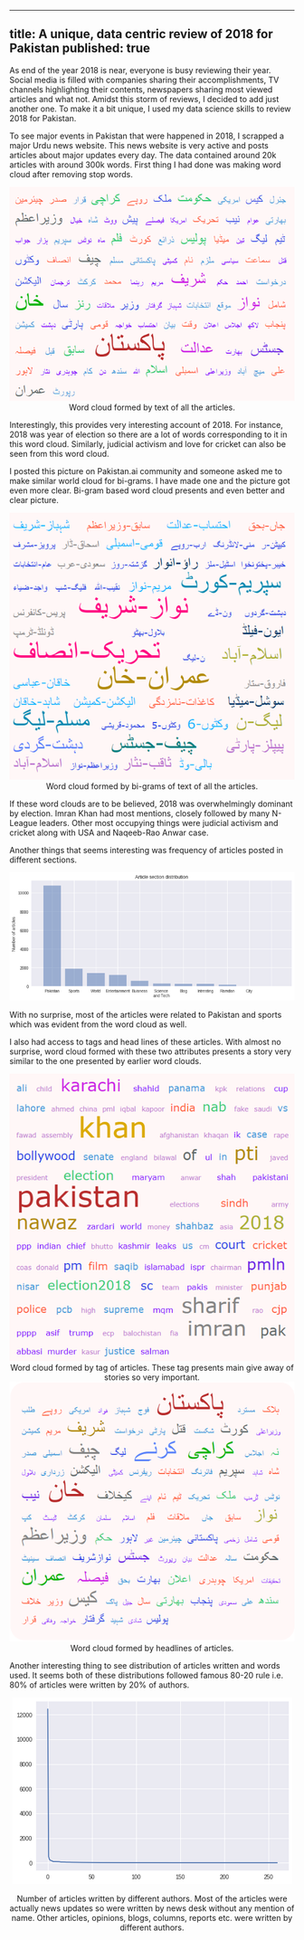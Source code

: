 
---
title: A unique, data centric review of 2018 for Pakistan
published: true
---

As end of the year 2018 is near, everyone is busy reviewing their year. Social media is filled with companies sharing their
accomplishments, TV channels highlighting their contents, newspapers sharing most viewed articles and what not. Amidst this
storm of reviews, I decided to add just another one. To make it a bit unique, I used my data science skills to review 2018 
for Pakistan. 

To see major events in Pakistan that were happened in 2018, I scrapped a major Urdu news website. This news website is very
active and posts articles about major updates every day. The data contained around 20k articles with around 300k words. First
thing I had done was making word cloud after removing stop words.
<center>
<img src="https://raw.githubusercontent.com/awaisrauf/deepCuriosity/master/img/28dec18_1.PNG">
Word cloud formed by text of all the articles.    
</center>

Interestingly, this provides very interesting account of 2018. For instance, 2018 was year of election so there are a lot of
words corresponding to it in this word cloud. Similarly, judicial activism and love for cricket can also be seen from this 
word cloud. 


I posted this picture on Pakistan.ai community and someone asked me to make similar world cloud for bi-grams. I have made one and 
the picture got even more clear. Bi-gram based word cloud presents and even better and clear picture.  

<center>
<img src="https://raw.githubusercontent.com/awaisrauf/deepCuriosity/master/img/28dec18_2.PNG">
Word cloud formed by bi-grams of text of all the articles.    
</center>

If these word clouds are to be believed, 2018 was overwhelmingly dominant by election. Imran Khan had most mentions, closely followed
by many N-League leaders. Other most occupying things were judicial activism and cricket along with USA and Naqeeb-Rao Anwar case. 


Another things that seems interesting was frequency of articles posted in different sections. 

<center>
<img src="data:image/png;base64,iVBORw0KGgoAAAANSUhEUgAAAt0AAAFJCAYAAABHKJE6AAAABHNCSVQICAgIfAhkiAAAAAlwSFlz&#10;AAALEgAACxIB0t1+/AAAADl0RVh0U29mdHdhcmUAbWF0cGxvdGxpYiB2ZXJzaW9uIDIuMS4yLCBo&#10;dHRwOi8vbWF0cGxvdGxpYi5vcmcvNQv5yAAAIABJREFUeJzt3XlcVPX+x/H3wIAIYgqCpeXaoqa4&#10;paZG7ktukSsS5M9rdS3RvJerEomGZu6aKdq9ZWmQ6c3MpUXMxKVUzCjNtE2tEBcwQQGVYZnfH/6c&#10;Hwg4LhyU6fV8PHw8nDNnvufzmZkzvDl85xyT1Wq1CgAAAIBhnG51AQAAAICjI3QDAAAABiN0AwAA&#10;AAYjdAMAAAAGI3QDAAAABiN0AwAAAAYjdAPAFQIDA9WvXz+763366afKzMyUJI0fP15btmwpcd1j&#10;x46pUaNGpVbj9dq3b59+/PFHSVJsbKxee+01Q7Zz8uRJPfDAA9e8nYJ1Xenzzz/Xiy++KEkKCQnR&#10;unXrrqsWi8WitWvXSpJOnTqlPn36XNfjAaA0mW91AQBwO/n555/l6empKlWq6Ntvv1Xz5s1LXPf1&#10;119XixYtVKlSJc2aNasMq7x+H374oVq2bKkGDRooODi4TLZ5LdspWNeVunXrpm7dut3w9g8ePKi1&#10;a9cqICBA1atX18cff3zDYwHAzSJ0A0ABH330kXr27KkKFSpo7dq1ttB97NgxBQYGqlevXjp48KDu&#10;ueceHT16VCEhIZo+fboWLFiggQMH6vHHH9f27ds1c+ZM5ebmqk6dOpo5c2ahbVitVkVHR2vDhg2y&#10;WCzq0qWLXnzxRTk7Oxda79SpUxo/frxSU1NlsVjUu3dv/eMf/7jq45OSkhQeHq6UlBRVrlxZU6ZM&#10;0f79+7Vu3Tpt2bJFZ86cUWZmpk6ePKlp06bp+PHjioyM1LFjx+Ti4qKnn35aAQEBtn6fffZZffDB&#10;B0pPT9eLL76oXr16FXnOVq9erejoaFWqVEl9+/a1LV+4cKFtO5999pmio6OVl5cns9msiRMn6siR&#10;I4XquuOOO7RlyxZlZGTowQcf1L333qv169dr2bJlki79QjRw4EClpqbK399fUVFROnHihLp3766D&#10;Bw/aXqfu3btr+/btCg0NVWZmpoKCgjRr1izbevn5+VqwYIHi4uIkSc2aNdOkSZPk7u6ukJAQde7c&#10;WZs2bdKxY8fUqlUrzZ07VyaTqdTeYwD+mpheAgD/Jy8vT59//rl69OihLl26aPv27bJYLLb709PT&#10;1bBhQ8XGxmr69OmSpJiYGD300EO2dc6fP69x48Zp/vz5iouLU61atbRgwYJC21m3bp02btyo1atX&#10;6/PPP1dSUpLef//9IvUsW7ZMrVq10qeffqoNGzYoKSlJKSkpV318ZGSkevfurc8//1zPPfecxo8f&#10;r6FDh8rPz0/jxo3T8OHDC20jMjJSrVu3VlxcnP7973/rlVde0bFjxyRJaWlpcnJy0oYNGxQREVHs&#10;VJGzZ89q2rRpeuutt7RhwwalpKQU+9xGRUXp3//+tz777DNNnjxZW7ZsKbaur776SlFRURo/fnyR&#10;MRISEhQTE6ONGzfq66+/Vnx8fLHbkqRq1arpn//8p5o1a6YVK1YUuu+zzz7T9u3btWbNGn3yySc6&#10;d+6cLdhL0pYtW/TOO+8oLi5Ou3fvVmJiYonbAYBrRegGgP/z5ZdfqkmTJqpUqZIqVqyo1q1bFwp2&#10;OTk5dqc7JCYm6s4779T9998vSRo3bpxtXvJl8fHxGjBggDw9PWU2mzVo0CBt2rSpyFje3t768ssv&#10;tXfvXrm6umrevHny9fUt8fHZ2dlKSEiwzV3u0qWL/vvf/5ZYa05Ojnbu3KmgoCBJUs2aNdWmTRvt&#10;3r1bkpSbm6v+/ftLkh588EEdP368yBj79u1T7dq1Vb9+fUlSQEBAsdvy9vbWypUrlZycrIceeqjI&#10;c3JZnTp1VKdOnWLv69GjhypWrKiKFSuqQ4cO+u6770rs7Wq2bt2qgIAAubu7y9nZWf3799dXX31l&#10;u79nz55yc3OTu7u76tSpoxMnTtzQdgCgIKaXAMD/WbNmjbZv3247cp2Xl6ezZ8+qR48ekiRnZ2dV&#10;qlTpqmOkpaWpcuXKttuurq5F1snIyNDSpUu1atUq23a8vLyKrPc///M/ys/PV1RUlFJSUvTkk09q&#10;9OjRJT4+PT1d+fn58vT0lCSZTCZ5eHiUWGt6erqsVqttfUmqXLmyzpw5Y+vX3d1dkuTk5KT8/Pwi&#10;Y5w9e7bQ4++4445it7VkyRItWbJE/fv311133aWIiAi1bt26yHolPV5SoefI09NTqampJa57NZen&#10;shTc5p9//mm7XfA1dnZ2Vl5e3g1tBwAKInQDgC6Fxz179ighIcEWlHNzc9WhQwdbCL0WVatWVVpa&#10;mu32hQsXdPbs2ULr+Pr6qnPnzna/aGg2m/Xss8/q2Wef1dGjR/XMM8+oZcuWJT7eYrHIZDIpLS1N&#10;Xl5eslqt+uOPP1SrVq0Sa3VyctLZs2dtITQ9PV3e3t7X3G/lypWVkZFhu13Sc1WrVi1Nnz5d+fn5&#10;Wrt2rcLCwrRjx45r3o6kQs/j5ZqdnZ2Vn58vq9Uqk8mkc+fO2R2nWrVqSk9Pt91OT09XtWrVrqsW&#10;ALheTC8BAEmffPKJHn744UJHps1msx555JESz3phNpuLhLyWLVsqNTVV+/fvlyQtXrxY0dHRhdbp&#10;0qWL1q1bpwsXLkiSVq5cqY8++qjI+JMmTbJNe6hVq5aqVasmk8lU4uNdXV3Vvn1721g7duzQs88+&#10;K5PJJLPZXCgcF+zv8hHzP/74Q3v37lW7du2u7UmT1KRJEx09elS//fabJBXbx5kzZzR8+HBlZmbK&#10;yclJTZs2tX0xsbi6SnJ5Cs358+e1Y8cOPfTQQ6pataqcnZ31008/SZLtFIGXx87MzJTVai00TseO&#10;HbV+/XpduHBBubm5Wr16tTp06HDNPQPAjeBINwDoUlgbNmxYkeXdunXT4sWL1blz5yL39ezZU4GB&#10;gXrllVdsyypWrKiFCxdq3LhxkqTatWtrxowZOn/+vG2drl276pdfftETTzwh6VKgnjZtWpHxAwMD&#10;NWnSJE2dOlVWq1WdO3dW27ZtJanEx0+bNk3/+te/tGLFCt1xxx2aM2eObZuzZ89WUlJSoekTUVFR&#10;mjhxotasWSMXFxe98soruuuuu2xfprTHy8tLEyZM0PDhw+Xh4aFBgwYVu46/v78GDBggZ2dnubi4&#10;2OotWNfl83uXpF27dnrqqad06tQpdezYUf7+/nJyctLo0aP19NNPy9fXVyEhIbb1W7ZsqTlz5sjf&#10;37/Qlyl79uypn376Sf3795fValWbNm301FNPXVO/AHCjTNYrDwEAAAAAKFVMLwEAAAAMRugGAAAA&#10;DEboBgAAAAxG6AYAAAAM5vBnL0lNvbZTUZUnVau6Ky3tvP0VyzFH75H+yj9H75H+yj9H79HR+5Mc&#10;v0dH7M/Hx7PE+zjSXQ6Zzc63ugTDOXqP9Ff+OXqP9Ff+OXqPjt6f5Pg9Onp/VyJ0AwAAAAYjdAMA&#10;AAAGI3QDAAAABiN0AwAAAAYjdAMAAAAGI3QDAAAABiN0AwAAAAYjdAMAAAAGI3QDAAAABiN0AwAA&#10;AAYjdAMAAAAGM9/qAhzZ2h1HDBnXw6OCsrKyDRk7wL+eIeMCAAD8lXGkGwAAADAYoRsAAAAwGKEb&#10;AAAAMBihGwAAADAYoRsAAAAwGKEbAAAAMBihGwAAADAYoRsAAAAwGKEbAAAAMBihGwAAADAYoRsA&#10;AAAwGKEbAAAAMBihGwAAADAYoRsAAAAwmKGh++eff1bXrl0VGxsrSTpx4oRCQkIUFBSkF154QRaL&#10;RZK0fv16DRgwQIMGDdIHH3wgScrJyVFYWJiGDh2q4OBgJSUlSZJ+/PFHBQYGKjAwUJMnTzayfAAA&#10;AKBUGBa6z58/r6lTp6pt27a2Za+//rqCgoK0YsUK1a5dW6tXr9b58+cVHR2tZcuWKSYmRsuXL1d6&#10;ero+/vhjVa5cWe+//75GjhypuXPnSpKmTZumiIgIrVy5UpmZmdq2bZtRLQAAAAClwrDQ7erqqjff&#10;fFO+vr62ZQkJCerSpYskqVOnTtq1a5f27dunJk2ayNPTU25ubmrRooUSExO1a9cudevWTZLUrl07&#10;JSYmymKxKDk5WX5+foXGAAAAAG5nZsMGNptlNhce/sKFC3J1dZUkeXt7KzU1VadPn5aXl5dtHS8v&#10;ryLLnZycZDKZdPr0aVWuXNm27uUxAAAAgNuZYaHbHqvVetPLS1q3oKpV3WU2O19fcaXEw6NCuRvb&#10;x8fTkHFvxO1UixHor/xz9B7pr/xz9B4dvT/J8Xt09P4KKtPQ7e7urosXL8rNzU2nTp2Sr6+vfH19&#10;dfr0ads6KSkpatasmXx9fZWamqoGDRooJydHVqtVPj4+Sk9Pt617eYyrSUs7b1g/9mRlZRsyrodH&#10;BcPGTk3NMGTc6+Xj43nb1GIE+iv/HL1H+iv/HL1HR+9PcvweHbG/q/0SUaanDGzXrp3i4uIkSZs2&#10;bZK/v7+aNm2q77//XufOnVNWVpYSExP10EMPqX379tq4caMkKT4+Xm3atJGLi4vq1aunvXv3FhoD&#10;AAAAuJ0ZdqT7wIEDmjlzppKTk2U2mxUXF6c5c+YoPDxcq1atUo0aNRQQECAXFxeFhYVpxIgRMplM&#10;GjVqlDw9PdWrVy/t3LlTQ4cOlaurq2bMmCFJioiI0KRJk5Sfn6+mTZuqXbt2RrUAAAAAlAqT9Vom&#10;Rpdjt/LPFmt3HDFkXCOnlwT41zNk3OvliH9yKoj+yj9H75H+yj9H79HR+5Mcv0dH7O+2mV4CAAAA&#10;/BURugEAAACDEboBAAAAgxG6AQAAAIMRugEAAACDEboBAAAAgxG6AQAAAIMRugEAAACDEboBAAAA&#10;gxG6AQAAAIMRugEAAACDEboBAAAAgxG6AQAAAIMRugEAAACDEboBAAAAgxG6AQAAAIMRugEAAACD&#10;EboBAAAAgxG6AQAAAIMRugEAAACDEboBAAAAgxG6AQAAAIMRugEAAACDEboBAAAAgxG6AQAAAIMR&#10;ugEAAACDEboBAAAAgxG6AQAAAIMRugEAAACDEboBAAAAgxG6AQAAAIMRugEAAACDEboBAAAAgxG6&#10;AQAAAIMRugEAAACDEboBAAAAgxG6AQAAAIMRugEAAACDEboBAAAAgxG6AQAAAIOZy3JjWVlZmjBh&#10;gs6ePaucnByNGjVKPj4+evnllyVJDzzwgKKioiRJb731ljZu3CiTyaTQ0FB16NBBGRkZCgsLU0ZG&#10;htzd3TV37lxVqVKlLFsAAAAArluZhu6PPvpIdevWVVhYmE6dOqVhw4bJx8dHERER8vPzU1hYmLZt&#10;26Z69erp008/1cqVK5WZmamgoCA98sgjWr58uVq3bq2nn35aq1at0ptvvqlx48aVZQsAAADAdSvT&#10;6SVVq1ZVenq6JOncuXOqUqWKkpOT5efnJ0nq1KmTdu3apYSEBPn7+8vV1VVeXl6qWbOmfv31V+3a&#10;tUvdunUrtC4AAABwuyvTI929e/fWmjVr1K1bN507d05LlizRlClTbPd7e3srNTVVVapUkZeXl225&#10;l5eXUlNTdfr0adtyb29vpaSk2N1m1aruMpudS7+Za+DhUaHcje3j42nIuDfidqrFCPRX/jl6j/RX&#10;/jl6j47en+T4PTp6fwWVaehet26datSooaVLl+rHH3/UqFGj5On5/0+21Wot9nHFLS9p3SulpZ2/&#10;sWJLQVZWtiHjenhUMGzs1NQMQ8a9Xj4+nrdNLUagv/LP0Xukv/LP0Xt09P4kx+/REfu72i8RZTq9&#10;JDExUY888ogkqUGDBsrOzlZaWprt/lOnTsnX11e+vr46ffp0sctTU1MLLQMAAABud2UaumvXrq19&#10;+/ZJkpKTk+Xh4aH69etr7969kqRNmzbJ399fDz/8sLZu3SqLxaJTp04pJSVF9957r9q3b6+NGzcW&#10;WhcAAAC43ZXp9JIhQ4YoIiJCwcHBys3N1csvvywfHx9NmjRJ+fn5atq0qdq1aydJGjx4sIKDg2Uy&#10;mfTyyy/LyclJISEhGjdunIKCglS5cmXNnj27LMsHAAAAbkiZhm4PDw8tWLCgyPIVK1YUWRYSEqKQ&#10;kJAij1+8eLFh9QEAAABG4IqUAAAAgMEI3QAAAIDBCN0AAACAwQjdAAAAgMEI3QAAAIDBCN0AAACA&#10;wQjdAAAAgMGuK3RbLBadOHHCqFoAAAAAh2T34jj//ve/5e7uroEDB2rAgAHy8PBQ+/btNXbs2LKo&#10;DwAAACj37B7pjo+PV3BwsDZu3KhOnTrpgw8+UGJiYlnUBgAAADgEu6HbbDbLZDJp+/bt6tq1qyQp&#10;Pz/f8MIAAAAAR2F3eomnp6eeffZZnTx5Us2bN1d8fLxMJlNZ1AYAAAA4BLuhe+7cudq5c6datGgh&#10;SXJ1ddXMmTMNLwwAAABwFNc0veTkyZN6++23JUmVKlWSt7e34YUBAAAAjsJu6H755ZeVlJSkhIQE&#10;SdIPP/yg8PBwwwsDAAAAHIXd0H3kyBG9+OKLcnNzkyQFBQUpJSXF8MIAAAAAR3FN00sk2b48ef78&#10;eV28eNHYqgAAAAAHYveLlD179tSwYcN07NgxvfLKK9q+fbuCgoLKojYAAADAIdgN3cHBwfLz89Oe&#10;PXvk6uqqefPmqXHjxmVRGwAAAOAQSgzdu3btKnT7wQcflCRlZGRo165datu2rbGVAQAAAA6ixNC9&#10;ePHiEh9kMpkI3QAAAMA1KjF0x8TE2P6fkZEhT09PSVJqaqp8fHyMrwwAAABwEHbPXvLee+9pwoQJ&#10;ttthYWGKjY01tCgAAADAkdgN3evXr9frr79uu/3222/r448/NrQoAAAAwJHYDd15eXm2c3VLl+Zz&#10;W61WQ4sCAAAAHIndUwZ27txZgYGBatmypfLz87V792517969LGoDAAAAHILd0P3888+rdevW2r9/&#10;v0wmkyZPnqxmzZqVRW0AAACAQyhxesnBgwclXTpfd05Ojho2bKgGDRrowoULRc7hDQAAAKBkJR7p&#10;Xrt2rRo1alTs+bo5TzcAAABw7UoM3REREZKkUaNG6eGHHy503+bNm42tCgAAAHAgJYbuY8eOKSkp&#10;STNnzlR4eLjtjCW5ubl69dVX1bVr1zIrEgAAACjPSgzdqamp+vTTT5WcnKzo6GjbcicnJwUGBpZJ&#10;cQAAAIAjKDF0N2/eXM2bN1fr1q3Vt2/fsqwJAAAAcCh2L47zwQcflEUdAAAAgMOye57uOnXqaPz4&#10;8WrevLlcXFxsywcOHGhoYQAAAICjsBu6c3Jy5OzsrP379xdaTugGAAAAro3d0D19+vQiy959911D&#10;igEAAAAckd3QfejQIb3xxhtKS0uTJFksFp08eVJPPfWU4cUBAAAAjsDuFymjoqLUvXt3nT17Vn/7&#10;299Up04dzZo1qyxqAwAAAByC3dDt5uam3r17y9PTUx07dtS0adO0dOnSG97g+vXr1a9fP/Xv319b&#10;t27ViRMnFBISoqCgIL3wwguyWCy29QYMGKBBgwbZzqCSk5OjsLAwDR06VMHBwUpKSrrhOgAAAICy&#10;Yjd0Z2dn6+eff1aFChW0Z88enT17VsnJyTe0sbS0NEVHR2vFihV644039MUXX+j1119XUFCQVqxY&#10;odq1a2v16tU6f/68oqOjtWzZMsXExGj58uVKT0/Xxx9/rMqVK+v999/XyJEjNXfu3BuqAwAAAChL&#10;dkP3v/71LyUlJWnMmDGKjIxU9+7db/hiObt27VLbtm1VqVIl+fr6aurUqUpISFCXLl0kSZ06ddKu&#10;Xbu0b98+NWnSRJ6ennJzc1OLFi2UmJioXbt2qVu3bpKkdu3aKTEx8YbqAAAAAMqS3S9StmzZ0vb/&#10;uLi4m9rYsWPHdPHiRY0cOVLnzp3T6NGjdeHCBbm6ukqSvL29lZqaqtOnT8vLy8v2OC8vryLLnZyc&#10;ZDKZZLFYbI8vTtWq7jKbnW+q7hvl4VGh3I3t4+NpyLg34naqxQj0V/45eo/0V/45eo+O3p/k+D06&#10;en8F2Q3dpS09PV2LFi3S8ePH9dRTT8lqtdruK/j/gq53eUFpaedvrNBSkJWVbci4Hh4VDBs7NTXD&#10;kHGvl4+P521TixHor/xz9B7pr/xz9B4dvT/J8Xt0xP6u9kuE3eklpcnb21vNmzeX2WxWrVq15OHh&#10;IQ8PD128eFGSdOrUKfn6+srX11enT5+2PS4lJcW2PDU1VdKlL1VardarHuUGAAAAbgclhu4PP/xQ&#10;kmxnDikNjzzyiHbv3q38/HylpaXp/PnzateunW3ayqZNm+Tv76+mTZvq+++/17lz55SVlaXExEQ9&#10;9NBDat++vTZu3ChJio+PV5s2bUqtNgAAAMAoJU4vWbJkiXJycrR8+XKZTKYi99/IZeCrV6+uHj16&#10;aPDgwZKkiRMnqkmTJpowYYJWrVqlGjVqKCAgQC4uLgoLC9OIESNkMpk0atQoeXp6qlevXtq5c6eG&#10;Dh0qV1dXzZgx47prAAAAAMpaiaF7/Pjx2rZtmzIyMvTNN98Uuf9GQrckBQYGKjAwsNCyd955p8h6&#10;PXv2VM+ePQstc3Z2Lvay9AAAAMDtrMTQ3b17d3Xv3l1xcXHq0aNHWdYEAAAAOBS7Zy9p1qyZIiIi&#10;9P3338tkMqlZs2YaO3ZsoVP6AQAAACiZ3bOXTJ48WQ8++KDmzZunOXPmqF69eoqIiCiL2gAAAACH&#10;YPdI94ULF/Tkk0/abt9///3asmWLoUUBAAAAjsTuke4LFy4oJSXFdvvkyZOyWCyGFgUAAAA4ErtH&#10;up9//nn1799fPj4+slqtOnPmjKZNm1YWtQEAAAAOwW7o7tixozZv3qzffvtNklS3bl1VqFDB6LoA&#10;AAAAh2E3dEuSm5ubGjRoYHQtAAAAgEOyO6cbAAAAwM2xG7qtVmtZ1AEAAAA4LLuh+6mnniqLOgAA&#10;AACHZXdOd8OGDbVgwQI1b95cLi4utuVt27Y1tDAAAADAUdgN3YcOHZIk7d2717bMZDIRugEAAIBr&#10;ZDd0x8TESLo0t9tkMhleEAAAAOBo7M7p/vHHH9W/f3899thjkqTo6Gjt27fP8MIAAAAAR2E3dE+Z&#10;MkWvvvqqfHx8JEm9evXS9OnTDS8MAAAAcBR2Q7fZbC50YZy6devKbL6ma+oAAAAA0DWG7qSkJNt8&#10;7m3btnHubgAAAOA62D1kPWHCBD3//PM6evSoWrRoobvvvlszZ84si9oAAAAAh2A3dD/wwAPasGGD&#10;zpw5I1dXV1WqVKks6gIAAAAcht3Q/euvv2rhwoX69ddfZTKZdP/99ys0NFT16tUri/oAAACAcs9u&#10;6B4/fryCgoI0ZswYSdI333yjcePG6cMPPzS8OAAAAMAR2A3dHh4eGjhwoO12/fr1FRcXZ2hRAAAA&#10;gCMp8ewl+fn5ys/PV9u2bbVp0yZlZmYqKytLmzdvVqtWrcqyRgAAAKBcK/FId6NGjWQymYo9PaDZ&#10;bNbIkSMNLQwAAABwFCWG7h9//LEs6wAAAAAclt053adOnVJcXJwyMjIKHfUODQ01tDAAAADAUdi9&#10;IuUzzzyjQ4cOKScnR7m5ubZ/AAAAAK6N3SPdVapU0fTp08uiFgAAAMAh2Q3d3bp10/r169W8eXM5&#10;OzvblteoUcPQwgAAAABHYTd0//TTT9qwYYOqVKliW2YymbR161Yj6wIAAAAcht3QvW/fPn399ddy&#10;dXUti3oAAAAAh2P3i5SNGzdWdnZ2WdQCAAAAOKRrOmVg586dVb9+/UJzut977z1DCwMAAAAchd3Q&#10;zZUnAQAAgJtjN3Tn5eWVRR0AAACAw7IbuhcvXmz7f05Ojn799Ve1aNFCbdu2NbQwAAAAwFHYDd0x&#10;MTGFbv/555+aO3euYQUBAAAAjsbu2Uuu5O3trSNHjhhRCwAAAOCQ7B7pHjdunEwmk+32iRMn5OR0&#10;3Vm9kIsXL6pPnz56/vnn1bZtW40fP155eXny8fHR7Nmz5erqqvXr12v58uVycnLS4MGDNWjQIOXk&#10;5Cg8PFzHjx+Xs7Ozpk+frnvuueemagEAAACMZjd0t2vXzvZ/k8mkSpUqqX379je10SVLluiOO+6Q&#10;JL3++usKCgrSY489pnnz5mn16tUKCAhQdHS0Vq9eLRcXFw0cOFDdunVTfHy8KleurLlz5+rLL7/U&#10;3Llz9dprr91ULQAAAIDR7IbuJ554olQ3ePjwYf3666/q2LGjJCkhIUFRUVGSpE6dOuntt99W3bp1&#10;1aRJE3l6ekqSWrRoocTERO3atUsBAQGSLv0yEBERUaq1AQAAAEYoMXR37ty50LQSq9Uqk8kki8Wi&#10;06dP69ChQze0wZkzZyoyMlJr166VJF24cMF2iXlvb2+lpqbq9OnT8vLysj3Gy8uryHInJydbPVe7&#10;RH3Vqu4ym51LvN9IHh4Vyt3YPj6ehox7I26nWoxAf+Wfo/dIf+Wfo/fo6P1Jjt+jo/dXUImhe8uW&#10;LUWWbd68WXPnztWAAQNuaGNr165Vs2bNSpyHbbVaS2V5QWlp56+9wFKWlZVtyLgeHhUMGzs1NcOQ&#10;ca+Xj4/nbVOLEeiv/HP0Humv/HP0Hh29P8nxe3TE/q72S4Td6SWS9Ntvv+mVV16Ri4uL/vOf/9zw&#10;lxe3bt2qpKQkbd26VSdPnpSrq6vc3d118eJFubm56dSpU/L19ZWvr69Onz5te1xKSoqaNWsmX19f&#10;paamqkGDBsrJyZHVar3qUW4AAADgdnDV0H3+/HlFR0dr27ZtGjdunDp06HBTGyv4pceFCxeqZs2a&#10;+vbbbxUXF6fHH39cmzZtkr+/v5o2baqJEyfq3LlzcnZ2VmJioiIiIpSZmamNGzfK399f8fHxatOm&#10;zU3VAwAAAJSFEkP3xx9/rEWLFql///766KOP5OLiYkgBo0eP1oQJE7Rq1SrVqFFDAQEBcnFxUVhY&#10;mEaMGCGTyaRRo0bJ09NTvXr10s6dOzV06FC5urpqxowZhtQEAAAAlCaTtYSJ0Q0aNFCdOnXk4+NT&#10;7Bcq33333TIr8mbcyrlCa3cYcxEhI+d0B/jXM2Tc6+WI87wKor/yz9F7pL/yz9F7dPT+JMfv0RH7&#10;u6E53V988YUhxQAAAAB/NSVyKaXaAAAdEUlEQVSG7po1a5ZlHQAAAIDDurnruQMAAACwi9ANAAAA&#10;GIzQDQAAABiM0A0AAAAYjNANAAAAGIzQDQAAABiM0A0AAAAYjNANAAAAGIzQDQAAABiM0A0AAAAY&#10;jNANAAAAGIzQDQAAABiM0A0AAAAYjNANAAAAGIzQDQAAABiM0A0AAAAYjNANAAAAGIzQDQAAABiM&#10;0A0AAAAYjNANAAAAGIzQDQAAABiM0A0AAAAYjNANAAAAGIzQDQAAABiM0A0AAAAYjNANAAAAGIzQ&#10;DQAAABiM0A0AAAAYjNANAAAAGIzQDQAAABiM0A0AAAAYjNANAAAAGIzQDQAAABiM0A0AAAAYjNAN&#10;AAAAGIzQDQAAABiM0A0AAAAYzFzWG5w1a5a++eYb5ebm6u9//7uaNGmi8ePHKy8vTz4+Ppo9e7Zc&#10;XV21fv16LV++XE5OTho8eLAGDRqknJwchYeH6/jx43J2dtb06dN1zz33lHULAAAAwHUp09C9e/du&#10;/fLLL1q1apXS0tL0xBNPqG3btgoKCtJjjz2mefPmafXq1QoICFB0dLRWr14tFxcXDRw4UN26dVN8&#10;fLwqV66suXPn6ssvv9TcuXP12muvlWULAAAAwHUr0+klrVq10oIFCyRJlStX1oULF5SQkKAuXbpI&#10;kjp16qRdu3Zp3759atKkiTw9PeXm5qYWLVooMTFRu3btUrdu3SRJ7dq1U2JiYlmWDwAAANyQMj3S&#10;7ezsLHd3d0nS6tWr9eijj+rLL7+Uq6urJMnb21upqak6ffq0vLy8bI/z8vIqstzJyUkmk0kWi8X2&#10;+OJUreous9nZwK5K5uFRodyN7ePjaci4N+J2qsUI9Ff+OXqP9Ff+OXqPjt6f5Pg9Onp/BZX5nG5J&#10;2rx5s1avXq23335b3bt3ty23Wq3Frn+9ywtKSzt/Y0WWgqysbEPG9fCoYNjYqakZhox7vXx8PG+b&#10;WoxAf+Wfo/dIf+Wfo/fo6P1Jjt+jI/Z3tV8iyvzsJTt27NAbb7yhN998U56ennJ3d9fFixclSadO&#10;nZKvr698fX11+vRp22NSUlJsy1NTUyVJOTk5slqtVz3KDQAAANwOyvRId0ZGhmbNmqVly5apSpUq&#10;ki7NzY6Li9Pjjz+uTZs2yd/fX02bNtXEiRN17tw5OTs7KzExUREREcrMzNTGjRvl7++v+Ph4tWnT&#10;pizLxxXW7jhi2NhGHc0P8K9X6mMCAADYU6ah+9NPP1VaWprGjh1rWzZjxgxNnDhRq1atUo0aNRQQ&#10;ECAXFxeFhYVpxIgRMplMGjVqlDw9PdWrVy/t3LlTQ4cOlaurq2bMmFGW5QMAAAA3pExD95AhQzRk&#10;yJAiy995550iy3r27KmePXsWWnb53NwAAABAecIVKQEAAACDEboBAAAAgxG6AQAAAIMRugEAAACD&#10;EboBAAAAgxG6AQAAAIMRugEAAACDEboBAAAAg5XpxXGA8qQ8XuZe4lL3AADcjjjSDQAAABiM0A0A&#10;AAAYjNANAAAAGIzQDQAAABiML1ICf2FGfVmUL4oCAFAYR7oBAAAAgxG6AQAAAIMRugEAAACDEboB&#10;AAAAgxG6AQAAAIMRugEAAACDEboBAAAAgxG6AQAAAIMRugEAAACDEboBAAAAgxG6AQAAAIMRugEA&#10;AACDEboBAAAAgxG6AQAAAIOZb3UBAGCUtTuOGDa2h0cFZWVll/q4Af71Sn1MAMCtx5FuAAAAwGCE&#10;bgAAAMBghG4AAADAYIRuAAAAwGCEbgAAAMBghG4AAADAYJwyEADKMaNOi2jUKRElTosI4K+J0A0A&#10;uG05+i8VnEse+OtgegkAAABgMI50AwAAwzj6XyuAa1UuQ/err76qffv2yWQyKSIiQn5+fre6JAAA&#10;AKBE5S5079mzR7///rtWrVqlw4cPKyIiQqtWrbrVZQEAAAAlKndzunft2qWuXbtKkurXr6+zZ88q&#10;MzPzFlcFAAAAlMxktVqtt7qI6xEZGakOHTrYgndQUJCmTZumunXr3uLKAAAAgOKVuyPdVypnvzMA&#10;AADgL6jchW5fX1+dPn3adjslJUU+Pj63sCIAAADg6spd6G7fvr3i4uIkST/88IN8fX1VqVKlW1wV&#10;AAAAULJyd/aSFi1a6MEHH1RgYKBMJpMmT558q0sCAAAArqrcfZESAAAAKG/K3fQSAAAAoLwhdAMA&#10;AAAGI3SXoWPHjql58+YKCQlRcHCwBg8erM8//7zEdfv3719oWWpqqiZNmlTi+F9//bX+/PPPUq25&#10;NLz33nsaPHiwgoODNXDgQO3cufOGx8rMzNSXX35ZitXdvL59++qPP/6w3e7Vq5e2bdtmuz1q1Cjt&#10;2LHjqmMU93pL0syZM7VmzZobrq3ge67gv/T09GLX37hx43WNf/lLzSV57rnnrmu8m2Hv/X/lczFk&#10;yBDt3bu32HXt7Wu3s+vZ36ZNm6akpKQyrK5slPRah4eHKz4+/laXV6KSPgcuu979sziX99k1a9aU&#10;+PPHaMW9PpGRkcrLy7vpsbOystS5c+dSqLJs/Pbbb3r22Wc1cOBA9e/fX1OnTlVycrLt8+d2/bmO&#10;G2RFmUlKSrI+8cQTtttpaWnWjh07Wi9cuGB33WsxYcIE608//XTTdZampKQka79+/awWi8VqtVqt&#10;R48etT755JM3PN7u3butM2bMKK3ySsXUqVOtq1evtlqtVuuff/5p7dixo3X27Nm2+9u3b2/Nysq6&#10;6hglvd4zZsywfvjhhzdc2/W+j65n3aSkJOvo0aNvpCxD2Hv/X/lc7Nmzx/q3v/2tLEorM6W9v5VX&#10;Jb3WEyZMsG7ZsuUWVnZ19vbX6/2ZUNz4t8M+W1yfEyZMsH700Uc3PXZmZqa1U6dONz1OWcjNzbX2&#10;6dPHmpCQYLVardb8/HzrlClTrPPmzbOtczv+XMeNK3dnL3EkVapUkY+Pj3777TdFRUXJbDbLyclJ&#10;CxYsKLTetm3bFBsbq8jISI0dO1Zr1qzRf/7zH33++edycnJSp06d1KRJE23evFm//PKLFi5cqI0b&#10;NyouLk75+fnq0KGDQkNDtXDhQmVkZOjo0aP6448/FBERoQ4dOhjaY2ZmprKzs5WTkyMXFxfVqVNH&#10;sbGxCgkJUePGjXXgwAFlZ2dr/vz5qlmzpmbNmqXExETl5eXpySefVEBAgEJCQnTfffdJkhISEpSZ&#10;mak6deqoZs2aeu211+Tm5iZvb2/NmTNHLi4uhvZTnDZt2mjLli0aMGCAEhMT1a9fP33zzTeSpMOH&#10;D+vuu+/W999/r/nz58tsNqt69eqaPn26Pv74Y23fvl0pKSkKCwuzjbdu3Tq99dZbql69utzc3Gy9&#10;l6bw8HD5+vrqhx9+0PHjxzVnzhzt2rVLP/30k0JDQ7Vo0SLNnz9fe/fuVV5enoKDg9WnTx+Fh4fL&#10;xcVF6enpys7O1v79+7Vo0SINHDhQ48aNkyTl5uZq5syZqlWrltq0aaOEhASFhISoXbt22r17t9LS&#10;0vTGG28oKSlJ7777rpydnXXw4EGNHDlSO3bs0KFDhzR+/Hh17dpVmzZt0ttvvy2z2azGjRsrPDxc&#10;a9as0TfffKMzZ87o6NGjGjFihGrUqFHo/V+jRg27z8Hp06fl6+ur8PBw9ejRQ506dVJ8fLzi4uIU&#10;GhqqMWPGFLuvjRw5Ut26ddOQIUMUHx8vi8Wid955RxUrVlRkZKSSkpKUm5urMWPGqG3btlq7dq1i&#10;Y2Pl4uKiBg0aaPLkycUuKw0l7W+SdPDgQUVFRclkMql58+aaMGGCQkJCFBkZqRo1aigiIkJnz55V&#10;Xl6eJk6cqAYNGhTbZ4UKFRQeHq7k5GRVqFBBs2bNUrVq1Yrt/XZx+bW2/t95A3JycjRp0iQlJSXJ&#10;YrFozJgxeuSRR7R27VotXbpUd955p6pWraqHH374qkeejWJv/wwJCdHbb7+t8+fPa8KECTp+/HiR&#10;/eT48eMaN26cnJyclJeXp9mzZ2vKlCm2fdZqtapq1aq677779N5778lkMunIkSPq0aOHQkNDtXPn&#10;Tr366quqVq2a6tatKy8vL40ePdqwnv38/PT7779r+vTp2r9/v7KzszV06FANGjRI4eHh8vLy0g8/&#10;/KAzZ87omWee0Zo1a5SWlqbY2FiZTCaNHj1a2dnZatmypW3M9evXKzY2Vk5OTrrvvvs0derUYj8/&#10;Bg0aZFhfV/PVV1+pXr16at26tSTJZDJp3LhxOn78uPr376+wsDDb51qnTp2Um5ursWPHSpKGDx+u&#10;CRMmqEGDBrekdtwYppfcQseOHVN6err+/PNPRUZGKiYmRi1atNCGDRts6/z+++9asmSJ5s2bJyen&#10;/3+53n77bb3//vtauXKlKleurPbt26thw4aaPn26LXCsWLFC//3vf7VmzRplZmZKkk6ePKk333xT&#10;L730klatWmV4jw0aNJCfn5+6dOmi8PBwffrpp8rNzZUkVa1aVTExMerbt6+WL1+ur7/+Wr/88otW&#10;rlyp5cuXa9GiRba677vvPk2aNEkjRoxQr169NGTIEMXGxio8PFyxsbHq3bt3iVMmjNaqVStbyN67&#10;d6/atWunvLw8Xbx4UV9//bXatGmjyZMna/78+YqNjdUdd9xhe41PnDih9957T9WrV5d06Qqr8+fP&#10;17Jly7RkyRL9/vvvhtVtsVi0dOlSPfXUU1q7dq2efvppVapUSYsWLdLevXuVnJys9957T++++66W&#10;LFmiixcvSpLuuOMOLVy4UCNGjFDr1q0VGhqqlJQUjRo1SjExMRowYIBWrFhRZHuVKlXS8uXL9eij&#10;j2rTpk2SpEOHDmnOnDmKiorS3LlzNX36dEVFRWnNmjXKysrSkiVL9O677yo2NlYnTpywPc8///yz&#10;Fi1apOjoaMXGxhb7/i/O0aNHFRISosGDB2vGjBkaMWKE3efpyn1NkvLy8lSvXj299957uvvuu7V7&#10;925t2LBBPj4+iomJUXR0tF599VVJ0tKlS7Vw4UK9//77aty4sS5evFjsstJwtf3tlVdeUVRUlFau&#10;XKk///xTycnJtsctX75c/v7+Wr58uV5++WXNnDmzxD7Xrl2ratWqaeXKlRo8eLC++OKLEnu/la72&#10;Wn/yySdydXVVbGysFi5cqKlTpyo/P1/z5s3TO++8owULFpQ49aisXG3/lC7tA0uXLlXdunWL3U/i&#10;4uLUrl07xcTE6KWXXlJqamqhfbag/fv3a8aMGVq5cqViYmIkSXPmzNGsWbO0dOlSHTp0yNBec3Jy&#10;9MUXX+jee+9VzZo19f7772vFihWFDkCZzWYtX75c999/v7799lstW7ZM999/vxISErRu3Trdd999&#10;WrFihRo2bGh7zIULF/TWW29p5cqVOnLkiH766Sfbc1fw8+NWOXLkSKF6JcnNzU2urq6SVOhzLTg4&#10;WF988YUkKSMjQ+np6QTucogj3WXs8g8Cq9WqChUqaObMmapYsaLmzJmjixcvKiUlRX379pV06QNj&#10;1KhRmjlzpjw9PXX27FnbOD169NDw4cPVp08f9evXr8h23NzcFBwcLLPZrLS0NFsgbdGihSTpzjvv&#10;VEZGRhl0LM2aNUuHDx/Wjh079NZbb+n999+X1Wq1HQlr1qyZtm/frgMHDqhVq1aSJHd3d9177722&#10;0Onn51dk3J49e2ry5Mnq27evevfufcuuTFqlShW5u7vr1KlT2rdvn8aOHSs/Pz9999132rt3r7p1&#10;66ZNmzbprrvuknTpyPjXX3+tRo0aqUmTJjKZTLax0tLS5OHhIW9vb0n//3rdjMvvucvq1q0rSXro&#10;oYckXXov7N+/v9BjEhMTtW/fPtvj8vPzlZqaKqn418LHx0evvPKKFi5cqHPnzunBBx8ssk7B7V1+&#10;PzZo0ECurq7y8fFRnTp15O7uLm9vb2VkZOjXX3/V8ePHbWEpIyNDx48fl3TpPePs7Hzd7+O6deva&#10;QsXhw4c1duxYPfDAA1d9TEn7WsF+MjIy9N133+mbb75RYmKiJCk7O1sWi0V9+vTRqFGj1K9fP/Xp&#10;00dubm7FListxe1v7777ro4ePWr7IT1r1qxCj/n222915swZrV+/XtKlz56S+vzhhx9s+27v3r0l&#10;SZMnTy6298vh4Va42mt94MABtWnTRpJUvXp1ubq6Ki0tTZUqVVK1atUk6ZYfqb/a/ilJDzzwgFxd&#10;XXXo0KFi95P27dsrNDRUGRkZ6tGjh5o3b66EhIRit9WoUSNVrFix0LLk5GQ1atRIkvToo4+Wynzr&#10;ggp+Lv300096+umn1bt3by1cuFCBgYFycXFRWlqabf3Lnzu+vr6qV6+eJKlatWrKyMjQ4cOHbT87&#10;Lh81li4dIHj++eclXXoPXP7cudHPj9JmMpmu+XmtUqWKateurR9++EFHjx5Vz549Da4ORiB0l7GC&#10;PwguCwkJ0TPPPKNHH31US5cu1fnz5yVdOirdr18/rVixQtOmTSv0mKioKB0+fFifffaZQkJC9MEH&#10;H9juS05O1rJly/TRRx/Jw8NDffr0sd1nNpftS261WmWxWFS/fn3Vr19fISEheuyxx5Sbm2v7U6/V&#10;apXJZCoUPqVLRz8uH90vbtpIQECA/P39tXnzZj333HNasGCB6tevb3xTxWjTpo127Nghk8kkNzc3&#10;tWzZUt9++62+//57jR8/3tardKmvy70W11fBv2hYS+E0+sW958LDw+Xs7FzidlxdXTVw4ED9/e9/&#10;LzJecTW//vrreuSRRzR06FBt3LhRW7duLbJOcdsr+H688r3p4uKixo0ba+nSpYWWr1mzplTex/Xr&#10;11eFChV06tQp27LLR4ULKmlfu7IfFxcXjRw5stD+Jkl///vf1bdvX8XFxWnYsGGKjY0tdlnVqlVv&#10;uqeS9rfjx48Xel9dycXFRZGRkWrevHmR+67s09nZWfn5+UUeX1zvt4vLr3VJ73mLxSKr1VroObry&#10;86isXW3/lGT7haak/US6NFXtq6++0rx58zRgwADbL/5Xsrc/GfFcFPxcGjNmjOrWras9e/Zo9+7d&#10;iomJkYuLS6H3Y8Hn48rnpuBrd/m9abFYNGXKFK1bt04+Pj6FPsvK+udgSS7/Fakgi8ViywBXCggI&#10;0MaNG3X8+HH94x//KIsSUcqYXnIbSE9PV61atWSxWLRt2zbl5ORIuvSh9PLLL+uPP/4odMaOjIwM&#10;LVq0SPXr11doaKjuuOMOZWZm2n5rTktLk5eXlzw8PPTDDz8oOTnZNmZZW716tSIjI20/NDIyMpSf&#10;ny9vb2/bn2+/++471a9fX40bN7YdicnKytIff/yh2rVrFxrPycnJFoyio6NlNps1ZMgQ9erVS4cP&#10;Hy7Dzgpr06aNVq1apWbNmkmSWrZsqa1bt8rHx0e+vr4ymUy2o7R79uxR48aNix2nSpUqysjI0Llz&#10;55STk2M7clhWLr9Ofn5+io+PV35+vrKzszV16tQi6xZ8LdLS0lSrVi1ZrVZ98cUXpfJ+q1u3rg4f&#10;Pmz75v7rr79eKCBf6XqOGkmX9rvU1FTVq1fPdhT/8vSVy0ra14rTtGlT259///zzT82bN0/5+fma&#10;P3++fHx8NHz4cDVr1kzHjx8vdllpuNr+Vr9+fe3bt0+SFBERUWh/adq0qTZv3ixJ+vXXX/XOO++U&#10;uI0mTZpo9+7dkqT4+Hi98cYbxfZ+O7n8Wl9+vzZp0sT2WXPixAk5OTmpSpUqSk9P19mzZ3Xx4kXt&#10;2bPnVpZcrOLCd0n7ySeffKJffvlFXbt21QsvvKADBw4U2mft8fHx0eHDh5WXl6evvvqqVPu40rhx&#10;4zRnzhydPHlSd955p1xcXPTFF18oLy9PFovF7uPr1q2rAwcOSFKhnyHOzs7y8fHRiRMndODAgVv2&#10;c7Ak7du3V3JysrZs2SLp0i8Ms2fP1ptvvmlbp+Dn2qOPPqqvv/5a586d0913331LasbNuT1+3fuL&#10;Cw4O1qhRo3TPPfcoJCREU6ZMUa9evSRd2uGmTZumkSNHav78+ZIkT09PpaWlaeDAgXJ3d1fz5s1V&#10;pUoVtW7dWmPGjNHixYvl4eGhwMBAtWzZUoGBgYqKiir0BZOy0r9/fx05ckSDBg2Su7u7cnNzNXHi&#10;RC1dutT2J9GMjAwtXLhQ1atXV+PGjfXkk08qNzdXYWFhcnd3LzReo0aNNGfOHN15552qUaOGhg8f&#10;rsqVK6ty5coaPnx4mfd3WatWrRQaGqqRI0dKkry9vZWenm478jd16lSFhYXJbDbrnnvuUe/evW1/&#10;yi/IyclJoaGhCg4OVs2aNUvlS5RXTi+RVOJ0hoYNG2rgwIFavXq12rRpoyFDhshqtSooKKjIuvXr&#10;19fBgwf16quvasiQIZo6dapq1qxp+3LezZ7asWLFioqIiNAzzzwjV1dXNWrUSL6+viWuX/D9X9Lz&#10;VvC5yM7OVmRkpKpXr65//etfiouLKzK/sqR9rTiPPfaYdu/ercDAQOXl5Sk0NFROTk7y8PDQkCFD&#10;5OnpqXvuuUcNGzbUV199VWRZaShpf3Nzc9NLL72kl19+WdKlP68X/KtQcHCwXnzxRQUFBSk/P18v&#10;vfRSidvo1auXdu7caZu+NnPmTHl7exfp/VYr7rW+/ItF7969tWfPHoWEhCgnJ0dTpkyR2WzWc889&#10;pyeffFK1a9dW48aNr/rXgVvh8v55+UvLUsn7SZ06dTR58mS5u7vL2dlZEydOVNWqVW37rKen51W3&#10;NXbsWI0ePVp333236tWrZ+hzcc8996hHjx46cOCAfv/9dwUHB6tr167q2LGj7T17NQEBARo1apSG&#10;DRtm+zlXtWpVtW/fXgMGDFCDBg309NNPa/r06Ro2bJhhfVwvJycnLV26VJMmTdKiRYvk6uqqdu3a&#10;6amnntILL7wgqejnWv369YudvofygcvA45a4HMzuv//+W10KAEi6dB7shx9+WFWqVNGIESM0atSo&#10;UvleRXn05Zdfqk6dOrr77rs1adIktWrVyvZ9I9wa2dnZCgoK0rJly+z+0oTbE0e6AQCQdPHiRQ0b&#10;NkwVK1ZUw4YN/7KBW7o0lSU0NNT2xe4ePXrc6pL+0r777jvbGbwI3OUXR7oBAAAAg91eE9YAAAAA&#10;B0ToBoC/qKysLHXu3LnQsrVr19ouKtO8eXOFhIQoJCTkus6wsnPnTk5pBgBXYE43AMAmICBAAQEB&#10;OnbsmMaMGVPkHO8AgBtD6AaAci4zM1NhYWE6f/68Ll68qMjISPn5+albt24aMmSI4uPjZbFYbOff&#10;Hj16tLKzs6/7NKKfffaZli9fLrPZLD8/P40fP14Wi0UTJkzQiRMnVKFCBc2ePVvSpaPoYWFh+vnn&#10;n9W7d2/b6TQB4K+K6SUAUM6lpqZq0KBBiomJ0T//+U/bxTXy8vJsV727++67tXv3bq1bt0733Xef&#10;VqxYcV3nB8/IyNCbb76pd999V7Gxsfrjjz+0b98+ffjhh7rrrru0cuVKDRgwQPHx8ZIuXWRn2rRp&#10;tsvQA8BfHUe6AaCcq1atmhYvXqylS5fKYrEUuqjUQw89JEm68847lZGRocOHD6tVq1aSLl1441r9&#10;/PPPtgtaSdK5c+eUnJysgwcPqkOHDpKkfv36Sbo0p7tx48a2izBdz5VCAcBREboBoJxbvny5qlev&#10;rtmzZ+v777/XrFmzbPc5Ozvb/m+1WmW1Wm1XF8zPz7/mbbi4uMjPz0//+c9/Ci1PSEgo9vLkBbcL&#10;AGB6CQCUe2lpaapVq5YkafPmzcrJySlx3bp16+rAgQOSLgXma1WvXj39/PPPOnPmjCTptddeU2pq&#10;qpo0aaLdu3fbtn15agsAoDBCNwCUc48//rjeeecd/e1vf5Ofn59SU1P14YcfFrtuQECAvvvuOw0b&#10;NkxHjx695m1UqlRJEyZM0NNPP63AwEBlZWXJx8dH/fr109mzZxUcHKzY2Fg9/vjjpdUWADgUrkgJ&#10;AAAAGIwj3QAAAIDBCN0AAACAwQjdAAAAgMEI3QAAAIDBCN0AAACAwQjdAAAAgMEI3QAAAIDB/hcd&#10;yp8/lJfkWQAAAABJRU5ErkJggg==&#10;">
</center>

With no surprise, most of the articles were related to Pakistan and sports which was evident from the word cloud as well. 

I also had access to tags and head lines of these articles. With almost no surprise, word cloud formed with these two attributes
presents a story very similar to the one presented by earlier word clouds. 

<center>
<img src="https://raw.githubusercontent.com/awaisrauf/deepCuriosity/master/img/28dec18_3.PNG">
Word cloud formed by tag of articles. These tag presents main give away of stories so very important.   
</center>


<center>

<img src="https://raw.githubusercontent.com/awaisrauf/deepCuriosity/master/img/28dec18_4.PNG">
Word cloud formed by headlines of articles.  

</center>


Another interesting thing to see distribution of articles written and words used. It seems both of these distributions followed
famous 80-20 rule i.e. 80% of articles were written by 20% of authors. 

<center>
<img src="data:image/png;base64,iVBORw0KGgoAAAANSUhEUgAAAe8AAAFKCAYAAAA0WNeQAAAABHNCSVQICAgIfAhkiAAAAAlwSFlz&#10;AAALEgAACxIB0t1+/AAAADl0RVh0U29mdHdhcmUAbWF0cGxvdGxpYiB2ZXJzaW9uIDIuMS4yLCBo&#10;dHRwOi8vbWF0cGxvdGxpYi5vcmcvNQv5yAAAIABJREFUeJzt3X9wVPW9//HX2WyWGNhINu56y71K&#10;K7XibUOQL5aSGFsK0SneuZdbCyVM9DpfnFvGaG0nLdCMI96vY8Uf6Vhbpla0JQNFc829bXMZb2Da&#10;ol9b1nTofidf8F6G0ttvLwVMdjUh5Jf5sef7R5KFQEKSw8rmw+f5GPVkz549+znv2fZ1Pp/zy3Fd&#10;1xUAADCGL9MNAAAAU0N4AwBgGMIbAADDEN4AABiG8AYAwDCENwAAhvFnugGTFY+fSfs68/Nz1dbW&#10;nfb1XumomzfUzRvq5g1182a61S0cDo453+qet9+flekmGIm6eUPdvKFu3lA3b0ypm9XhDQCAiQhv&#10;AAAMQ3gDAGAYwhsAAMMQ3gAAGIbwBgDAMIQ3AACGIbwBADAM4Q0AgGEIbwAADGNleCeTrqKH39WZ&#10;7r5MNwUAgCkz5sEk6fRfJzu0fc9/aEBS6af+ItPNAQBgSqzsefcPJiVJH/QNZrglAABMnZXh7QxP&#10;k25GmwEAgCd2hvdwersivQEA5rE0vIfS2yW7AQAGsjS8h6Yu6Q0AMJCl4U3PGwBgrkmF99GjR7Vi&#10;xQrt2rVLknTq1Cndd999qqio0H333ad4PC5Jamho0N13363Vq1frtddekyT19/erqqpK5eXlqqio&#10;0PHjxyVJR44c0dq1a7V27Vpt2bLlw9i2cY2csEbPGwBgognDu7u7W48//riWLl2amvfcc89pzZo1&#10;2rVrl8rKyvTjH/9Y3d3d2rZtm3bs2KGdO3eqtrZW7e3t2rNnj/Ly8vTKK69ow4YNqqmpkSQ98cQT&#10;qq6u1quvvqrOzk69+eabH95WnoeeNwDAZBOGdyAQ0Pbt2xWJRFLztmzZojvvvFOSlJ+fr/b2djU3&#10;N6uwsFDBYFA5OTlatGiRYrGYotGoysrKJEnFxcWKxWLq6+vTiRMntGDBAknSsmXLFI1GP4ztG9PI&#10;Me8k6Q0AMNCEd1jz+/3y+0cvlpubK0kaHBzU7t27VVlZqUQioVAolFomFAopHo+Pmu/z+eQ4jhKJ&#10;hPLy8lLLFhQUpIbex5Ofnyu/P2vyW3YRp3vP3pwlHA6mZZ22oW7eUDdvqJs31M0bE+rm+faog4OD&#10;2rhxoz7zmc9o6dKl+rd/+7dR7493PHms+ZM59tzW1u2toWNobx9aV9J1FY+fSdt6bREOB6mbB9TN&#10;G+rmDXXzZrrVbbwdCc9nm3/rW9/S3Llz9eCDD0qSIpGIEolE6v3W1lZFIhFFIpFUr7q/v1+u6yoc&#10;Dqu9vT21bEtLy6hh+Q+bkzpj7bJ9JQAAaeMpvBsaGpSdna2vfvWrqXlFRUU6dOiQOjo61NXVpVgs&#10;psWLF6ukpESNjY2SpP3792vJkiXKzs7WDTfcoIMHD0qS9u3bp9LS0jRsztRwzBsAYKIJh80PHz6s&#10;p556SidOnJDf79fevXv13nvvacaMGbrnnnskSfPmzdNjjz2mqqoqrV+/Xo7jqLKyUsFgUCtXrtSB&#10;AwdUXl6uQCCgrVu3SpKqq6v16KOPKplMqqioSMXFxR/ulp7Dd/b+qAAAGMdxDbnYOZ3HIP4c79Sj&#10;L/9WK4s/qi/dfkPa1muL6XZMyBTUzRvq5g1182a61S3tx7xNlrrOO8PtAADACzvDe3hqxpgDAACj&#10;2RnePJgEAGAwS8Ob26MCAMxlaXgPTel5AwBMZGd4D0/JbgCAiewM7+GuNzdpAQCYyNLwznQLAADw&#10;zs7wFj1vAIC57AxvHkwCADCYpeFNzxsAYC5Lw3v4D7IbAGAgO8N7eErPGwBgIjvDmweTAAAMZmV4&#10;izusAQAMZmV4+7i3OQDAYFaG9wh63gAAE1kZ3r7UsHlm2wEAgBdWhvfIQW/CGwBgIivDO/VIUM43&#10;BwAYyO7wJrsBAAayNLxHhs1JbwCAeewM7+Ep2Q0AMJGd4c2DSQAABrM0vIf/ILsBAAayOrzpeQMA&#10;TGRpeDsTLwQAwDRlZ3gPT+l5AwBMZGd482ASAIDBrAxvaaj3zXXeAAAT2RvejkPPGwBgJIvDm543&#10;AMBMdod3phsBAIAH1oa35NDzBgAYaVLhffToUa1YsUK7du2SJJ06dUr33HOP1q1bp4cfflh9fX2S&#10;pIaGBt19991avXq1XnvtNUlSf3+/qqqqVF5eroqKCh0/flySdOTIEa1du1Zr167Vli1bPoxtuyif&#10;w9nmAAAzTRje3d3devzxx7V06dLUvOeff17r1q3T7t27NXfuXNXX16u7u1vbtm3Tjh07tHPnTtXW&#10;1qq9vV179uxRXl6eXnnlFW3YsEE1NTWSpCeeeELV1dV69dVX1dnZqTfffPPD28qxcMwbAGCoCcM7&#10;EAho+/btikQiqXlNTU1avny5JGnZsmWKRqNqbm5WYWGhgsGgcnJytGjRIsViMUWjUZWVlUmSiouL&#10;FYvF1NfXpxMnTmjBggWj1nE5OY7DMW8AgJH8Ey7g98vvH71YT0+PAoGAJKmgoEDxeFyJREKhUCi1&#10;TCgUumC+z+eT4zhKJBLKy8tLLTuyjsvJkeQmL+tXAgCQFhOG90TGG3qeyvzJDF/n5+fK78+aWuMu&#10;IsvnyJWrcDiYtnXahLp5Q928oW7eUDdvTKibp/DOzc1Vb2+vcnJy1NLSokgkokgkokQikVqmtbVV&#10;CxcuVCQSUTwe1/z589Xf3y/XdRUOh9Xe3p5admQdF9PW1u2lqeNy3aF/4/EzaV2vDcLhIHXzgLp5&#10;Q928oW7eTLe6jbcj4elSseLiYu3du1eStG/fPpWWlqqoqEiHDh1SR0eHurq6FIvFtHjxYpWUlKix&#10;sVGStH//fi1ZskTZ2dm64YYbdPDgwVHruJy4SQsAwFQT9rwPHz6sp556SidOnJDf79fevXv17LPP&#10;avPmzaqrq9OcOXO0atUqZWdnq6qqSuvXr5fjOKqsrFQwGNTKlSt14MABlZeXKxAIaOvWrZKk6upq&#10;Pfroo0omkyoqKlJxcfGHvrHnchxHSbIbAGAgxzWk+5nuYYyHn39LV8+aof/1Pz+d1vXaYLoNK5mC&#10;unlD3byhbt5Mt7qlddj8SsCDSQAAprI3vMUxbwCAmewNbx5MAgAwlMXhzYNJAABmsji8eTAJAMBM&#10;9oa3OOYNADCTveHNg0kAAIayNrwlyeUuLQAAA1kb3j563gAAQ1kb3uLe5gAAQ1kb3txhDQBgKnvD&#10;W1wqBgAwk73h7UguR70BAAayOLwdJZOZbgUAAFNncXhL3N0cAGAie8NbEpd5AwBMZG9482ASAICh&#10;LA5vzjYHAJjJ3vAWPW8AgJnsDW+H09UAAGayO7w5Yw0AYCCLw5sHkwAAzGRveIsHkwAAzGRvePNg&#10;EgCAoawNbx4JCgAwlbXh7RNnmwMAzGRteIthcwCAoawNb58zNGXoHABgGmvDewTZDQAwjbXh7Qw9&#10;E1QuR74BAIaxOLyHpvS8AQCmsTi8h3vehDcAwDD2hvfwlBPWAACmsTe86XkDAAxlcXgPTTlhDQBg&#10;Gr+XD3V1dWnTpk06ffq0+vv7VVlZqXA4rMcee0ySdNNNN+mf/umfJEkvvfSSGhsb5TiOHnzwQX32&#10;s5/VmTNnVFVVpTNnzig3N1c1NTWaPXt22jZqMs4Om1/WrwUA4JJ5Cu+f/vSn+tjHPqaqqiq1tLTo&#10;H/7hHxQOh1VdXa0FCxaoqqpKb775pm644Qa9/vrrevXVV9XZ2al169bptttuU21trT796U/r/vvv&#10;V11dnbZv365vfvOb6d62i2LYHABgKk/D5vn5+Wpvb5ckdXR0aPbs2Tpx4oQWLFggSVq2bJmi0aia&#10;mppUWlqqQCCgUCikv/zLv9SxY8cUjUZVVlY2atnLjWFzAICpPIX3XXfdpZMnT6qsrEwVFRXauHGj&#10;8vLyUu8XFBQoHo8rkUgoFAql5odCoQvmFxQUqLW19RI3Y+roeQMATOVp2PznP/+55syZo5dffllH&#10;jhxRZWWlgsFg6v3xLr8aa/5kL9XKz8+V35/lpbljmjFjaNNDoZm6etaMtK3XFuFwcOKFcAHq5g11&#10;84a6eWNC3TyFdywW02233SZJmj9/vj744AMNDAyk3m9paVEkElEkEtEf//jHMefH43EFg8HUvIm0&#10;tXV7aeq4+vuG2pt4r1N9PX1pXfeVLhwOKh4/k+lmGIe6eUPdvKFu3ky3uo23I+Fp2Hzu3Llqbm6W&#10;JJ04cUIzZ87UvHnzdPDgQUnSvn37VFpaqs985jN644031NfXp5aWFrW2turjH/+4SkpK1NjYOGrZ&#10;y45hcwCAoTz1vL/85S+rurpaFRUVGhgY0GOPPaZwOKxHH31UyWRSRUVFKi4uliStWbNGFRUVchxH&#10;jz32mHw+n+655x5985vf1Lp165SXl6dnnnkmrRs1GT6uFQMAGMpxDbk/aLqHMV74+WH99j9bVVNZ&#10;ovwgx7ynYroNK5mCunlD3byhbt5Mt7qlddj8SuAbuVYMAADDWBveSj0S1IiBBwAAUqwNb0ecsAYA&#10;MJO94U3PGwBgKMI7s80AAGDK7A3v1LA58Q0AMIu94Z0aNs9sOwAAmCrCO7PNAABgyiwOb4bNAQBm&#10;IrzJbgCAYewN7+EpPW8AgGnsDW+OeQMADGVveHOHNQCAoewNb+6wBgAwlLXhLa7zBgAYytrw5pGg&#10;AABTWRveI5J0vQEAhrE2vOl5AwBMZW14jxzzpucNADCNteGd6niT3QAAw9gb3lznDQAwlL3hnbrD&#10;GukNADAL4U12AwAMY294i0eCAgDMZG940/MGABjK4vCm5w0AMJPF4T00JboBAKaxN7yHp3S8AQCm&#10;sTe8R4bN6XsDAAxjcXgPTel5AwBMY3F4c4c1AICZ7A3v4SlnmwMATGNveKeOeQMAYBZrw3sEPW8A&#10;gGmsDW8fjwQFABjK7/WDDQ0Neumll+T3+/XVr35VN910kzZu3KjBwUGFw2E988wzCgQCamhoUG1t&#10;rXw+n9asWaPVq1erv79fmzdv1smTJ5WVlaUnn3xS1113XTq3a2LDw+ZJwhsAYBhPPe+2tjZt27ZN&#10;u3fv1gsvvKBf/vKXev7557Vu3Trt3r1bc+fOVX19vbq7u7Vt2zbt2LFDO3fuVG1trdrb27Vnzx7l&#10;5eXplVde0YYNG1RTU5Pu7ZrQyKVidL0BAKbxFN7RaFRLly7VrFmzFIlE9Pjjj6upqUnLly+XJC1b&#10;tkzRaFTNzc0qLCxUMBhUTk6OFi1apFgspmg0qrKyMklScXGxYrFY+rZokrjDGgDAVJ6Gzf/85z+r&#10;t7dXGzZsUEdHhx566CH19PQoEAhIkgoKChSPx5VIJBQKhVKfC4VCF8z3+XxyHEd9fX2pz48lPz9X&#10;fn+Wl+aOKS+YI0kK5uUoHA6mbb22oGbeUDdvqJs31M0bE+rm+Zh3e3u7vv/97+vkyZO69957R521&#10;Pd4Z3FOdf662tm5vDR1HZ9cHkqTTp3sUj59J67qvdOFwkJp5QN28oW7eUDdvplvdxtuR8DRsXlBQ&#10;oFtuuUV+v1/XX3+9Zs6cqZkzZ6q3t1eS1NLSokgkokgkokQikfpca2tran48Hpck9ff3y3Xdi/a6&#10;PwxO6oQ1xs0BAGbxFN633Xab3n77bSWTSbW1tam7u1vFxcXau3evJGnfvn0qLS1VUVGRDh06pI6O&#10;DnV1dSkWi2nx4sUqKSlRY2OjJGn//v1asmRJ+rZokjhfDQBgKk/D5tdee63uvPNOrVmzRpL0yCOP&#10;qLCwUJs2bVJdXZ3mzJmjVatWKTs7W1VVVVq/fr0cx1FlZaWCwaBWrlypAwcOqLy8XIFAQFu3bk3r&#10;Rk0GDyYBAJjKcQ25xVi6j0H87+aT2vHvR3T/39ys4k99JK3rvtJNt2NCpqBu3lA3b6ibN9Otbmk9&#10;5n0l4FIxAICp7A1vHgkKADCUxeE9NDXkqAEAACmEd2abAQDAlNkb3hoZNie+AQBmsTe86XkDAAxl&#10;bXiL67wBAIayNrx93KUFAGAoa8N7RJLsBgAYxtrwTvW8AQAwjLXhPYKnigEATGNteDucbg4AMJTF&#10;4T005TpvAIBprA9vTlgDAJjG3vAWJ6wBAMxkb3gzbA4AMBThndlmAAAwZRaHNw8mAQCYyeLwHpqS&#10;3QAA09gb3jwSFABgKHvDm2PeAABD2Rvew1M63gAA09gb3pywBgAwlMXhPTQluwEAprE4vId73hlu&#10;BwAAU2VteI9g2BwAYBprw9vncG9zAICZrA1vpZ4qRs8bAGAWa8M71fEmuwEAhrE3vFN3WMtwQwAA&#10;mCJ7wzt1hzXSGwBgFsKb7AYAGMbe8B4eNueENQCAaewNb05YAwAY6pLCu7e3VytWrNC//uu/6tSp&#10;U7rnnnu0bt06Pfzww+rr65MkNTQ06O6779bq1av12muvSZL6+/tVVVWl8vJyVVRU6Pjx45e+JVN0&#10;9t7ml/2rAQC4JJcU3j/4wQ909dVXS5Kef/55rVu3Trt379bcuXNVX1+v7u5ubdu2TTt27NDOnTtV&#10;W1ur9vZ27dmzR3l5eXrllVe0YcMG1dTUpGVjpoIT1gAApvIc3n/4wx907Ngxfe5zn5MkNTU1afny&#10;5ZKkZcuWKRqNqrm5WYWFhQoGg8rJydGiRYsUi8UUjUZVVlYmSSouLlYsFrv0LZkiHgkKADCV5/B+&#10;6qmntHnz5tTrnp4eBQIBSVJBQYHi8bgSiYRCoVBqmVAodMF8n88nx3FSw+yXCw8mAQCYyu/lQz/7&#10;2c+0cOFCXXfddWO+P97DPqY6/1z5+bny+7Mm38gJ9CaHpjNm+BUOB9O2XltQM2+omzfUzRvq5o0J&#10;dfMU3m+88YaOHz+uN954Q++++64CgYByc3PV29urnJwctbS0KBKJKBKJKJFIpD7X2tqqhQsXKhKJ&#10;KB6Pa/78+erv75fruqle+3ja2rq9NHVc7e1D6+vp6Vc8fiat677ShcNBauYBdfOGunlD3byZbnUb&#10;b0fC07D5c889p3/5l3/RP//zP2v16tV64IEHVFxcrL1790qS9u3bp9LSUhUVFenQoUPq6OhQV1eX&#10;YrGYFi9erJKSEjU2NkqS9u/fryVLlnjcLO/OHvNm4BwAYBZPPe+xPPTQQ9q0aZPq6uo0Z84crVq1&#10;StnZ2aqqqtL69evlOI4qKysVDAa1cuVKHThwQOXl5QoEAtq6dWu6mjFpZ882BwDALI5rSNcz3cMY&#10;re092vxCVCWFf6H1d/11Wtd9pZtuw0qmoG7eUDdvqJs3061uaR02vxKkNtyIXRcAAM6yNrxHDnon&#10;CW8AgGGsDW8fNzcHABjK2vAeYcYRfwAAzrI2vLnDGgDAVBaH99DUkJPtAQBIsTi8h9KbE9YAAKax&#10;N7xH/qDnDQAwjL3hnRo2z2w7AACYKovDmxPWAABmsji8h6acsAYAMI294T181JvsBgCYxt7wpucN&#10;ADAU4Z3ZZgAAMGX2hjfD5gAAQ9kb3qmeN+kNADAL4U12AwAMY3F4k94AADNZG94juLc5AMA01oa3&#10;z3EmXggAgGnI2vAW13kDAAxlbXiP9LvJbgCAaewN75EHk5DeAADDWBvekuRzpGSmGwEAwBRZHd5y&#10;HO6PCgAwjtXh7XMYNgcAmMfq8JYcOt4AAONYHd70vAEAJrI6vB2fw6ViAADj2B3e4jpvAIB57A5v&#10;x+GRoAAA41ge3vS8AQDmsTy8OeYNADCP3eEtMWwOADCO3eHNHdYAAAbye/3g008/rd/97ncaGBjQ&#10;V77yFRUWFmrjxo0aHBxUOBzWM888o0AgoIaGBtXW1srn82nNmjVavXq1+vv7tXnzZp08eVJZWVl6&#10;8skndd1116VzuybFcaQk4+YAAMN4Cu+3335bv//971VXV6e2tjb9/d//vZYuXap169bpC1/4gr7z&#10;ne+ovr5eq1at0rZt21RfX6/s7Gx96UtfUllZmfbv36+8vDzV1NTo17/+tWpqavTcc8+le9sm5HOc&#10;iRcCAGCa8TRsfuutt+q73/2uJCkvL089PT1qamrS8uXLJUnLli1TNBpVc3OzCgsLFQwGlZOTo0WL&#10;FikWiykajaqsrEySVFxcrFgslqbNmSJHStLxBgAYxlN4Z2VlKTc3V5JUX1+v22+/XT09PQoEApKk&#10;goICxeNxJRIJhUKh1OdCodAF830+nxzHUV9f36Vuy5T5uEsLAMBAno95S9IvfvEL1dfX60c/+pHu&#10;uOOO1Pzx7hc+1fnnys/Pld+f5a2h43Lk8/kUDgfTvN4rHzXzhrp5Q928oW7emFA3z+H91ltv6YUX&#10;XtBLL72kYDCo3Nxc9fb2KicnRy0tLYpEIopEIkokEqnPtLa2auHChYpEIorH45o/f776+/vlum6q&#10;1z6etrZur00dl8+R+gcGFY+fSfu6r2ThcJCaeUDdvKFu3lA3b6Zb3cbbkfA0bH7mzBk9/fTT+uEP&#10;f6jZs2dLGjp2vXfvXknSvn37VFpaqqKiIh06dEgdHR3q6upSLBbT4sWLVVJSosbGRknS/v37tWTJ&#10;Ei/NuHScsAYAMJCnnvfrr7+utrY2fe1rX0vN27p1qx555BHV1dVpzpw5WrVqlbKzs1VVVaX169fL&#10;cRxVVlYqGAxq5cqVOnDggMrLyxUIBLR169a0bdBU+BxpkDPWAACGcVxDHmj9YQxjbH7xbQ0MDOrZ&#10;B0rSvu4r2XQbVjIFdfOGunlD3byZbnVL67D5lcLHg0kAAAayOryHHkxCegMAzGJ3eIueNwDAPHaH&#10;t+PwXBIAgHEsD+/J3SAGAIDpxPLwdhg2BwAYx/LwpucNADCP1eHNI0EBACayOrwlHgkKADCP1eE9&#10;1PMmvQEAZrE6vOXQ8wYAmMfq8PbR8QYAGMjq8Ba3RwUAGMjq8PYxbA4AMJDV4e2IcXMAgHnsDm8e&#10;CQoAMJDl4c3tUQEA5rE8vLk9KgDAPJaHN48EBQCYx/LwHprS+wYAmMTq8B55MAnRDQAwidXhPYKe&#10;NwDAJFaHd6rnTXYDAAxidXgrdcw7s80AAGAqrA7vkZ43R70BACaxOrxHet7c3xwAYBKrwzvV8ya8&#10;AQAGsTq8s/1Dm9/V25/hlgAAMHlWh/enbiiQJP3f/3ovwy0BAGDyrA7vJZ/6iCTp/xxNZLglAABM&#10;ntXhfW0oV9dHZuk///S+ej4YyHRzAACYFKvDW5Ju+URYA4OuDjF0DgAwhPXh/T8+EZYkvfrL3+tP&#10;757JcGsAAJiY9eH9V5FZ+vLnP67TnX16YudBvbznP/Sf/+99DQwmM900AADG5M90A6aDOz99va4N&#10;5arul7/Xbw6/q98cfldXzcjSlz9/o0oXfERO6k5sAABkXkbD+9vf/raam5vlOI6qq6u1YMGCjLVl&#10;4cev0YJ5BTrypzY1H3tPvz50Sjv+/Ygam/5bOYEs+bN8yvI58mc58mf55Pf7lH3uNMun/OAMXReZ&#10;pesis5Q3M5CxbQEAXNkyFt6//e1v9ac//Ul1dXX6wx/+oOrqatXV1WWqOZKG7rj21x8N6a8/GlLZ&#10;rX+l2n8/oj+eOqP3zyQ1OOhqcAr3UfVnOfL5HGX5HPmcob99jqNsv08zr8rWrKuyNTPHL5/jyHEk&#10;Z2SqoWnAn6VAwKcZ2VlD6xhZz/ByvvPWm+VzlJV19u/Ud58zHfkO33nfdX4bxnotDb32OVJ2TkBn&#10;uvtSr51zlj//tTP8OQBA+mQsvKPRqFasWCFJmjdvnk6fPq3Ozk7NmjUrU00a5Zqrr1LV2ltGzUu6&#10;rgYHkxoYdNU/mNTAQFIDg0n1DyTVP5hUor1X/93aqT+3dqqju0/JpKtk0tWg66b+7htI6lSiS30D&#10;dh1Td4b/M7LDIGl4OrIjcfb94X/Ovp/6++yOwNnPOOd8doz3z/u+c9cvZ/S6R7X3nJmj3nbG/HPU&#10;q9T3nfe235+lgYHB4S26+PrOfv2F6714my6+7tGfG3sbx9vXGmsnbNS2jtT+nJWOtOdS9t8CAb/6&#10;+tJzKWc6diOny87oRM1IZ90u3o5Lr0daKpqGlTiSZszI1gcfeLvrZm5OttYs+7hycz78aM1YeCcS&#10;CX3yk59MvQ6FQorH4+OGd35+rvz+rLS3IxwOpn2dk9HbN6Cunn65rob/dZV0Xbnu0E5CX/+gPugb&#10;VG/fgAYGh94b2QFwXZ23U5DUYHJoZGBkhCCZHNrJGJqXTK176HtGf5+bHP3dI8uNjDQkXVducmie&#10;O/LaPduOs58b72+lXktn1yNXcjX8/tAbcjX8iNZz3jv3M+7wB0fqplGfv9j6zm73+Z8ZMdyqUY+I&#10;Hf24WHfM+aMXcS+YN9V1pOafs8ClrG/iNgFIB3+WT2vuuOmy5Mq0OWHNneD/TdrautP+neFwUPH4&#10;9Lg8zJF07q5JINunWdk+aWZ2ppo0rulUN5OYUDd3nB2GkRfueDsL7ugFUztHF6xo6q65ZpbiiUuv&#10;23TZYUlPOyZeScE1Qb13kbqloxnTp6aX3pCRNVxTMEuJ9zo9rSPg9ykny0nr/87H2xHIWHhHIhEl&#10;EmdvS9ra2qpwOJyp5gDQZA4XXP4h45wZfuUEpk0/wxizrspWT8702/mf7q6eNUN9PX2ZbsaEMnad&#10;d0lJifbu3StJeueddxSJRKbN8W4AAKazjO3OLlq0SJ/85Ce1du1aOY6jLVu2ZKopAAAYJaNjUd/4&#10;xjcy+fUAABjJ+tujAgBgGsIbAADDEN4AABiG8AYAwDCENwAAhiG8AQAwDOENAIBhCG8AAAzjuOm4&#10;ozsAALhs6HkDAGAYwhsAAMMQ3gAAGIbwBgDAMIQ3AACGIbwBADBMRp/nnSnf/va31dzcLMdxVF1d&#10;rQULFmS6SdNSU1OTHn74Yd14442SpE984hO6//77tXHjRg0ODiocDuuZZ55RIBDIcEunj6NHj+qB&#10;Bx7Qfffdp4qKCp06dWrMejU0NKi2tlY+n09r1qzR6tWrM930jDq/bps3b9Y777yj2bNnS5LWr1+v&#10;z33uc9TtPE8//bR+97vfaWBgQF/5yldUWFjI720Szq/br371K/N+b65lmpqa3H/8x390Xdd1jx07&#10;5q5ZsybDLZq+3n77bfehhx7OYeTrAAADvUlEQVQaNW/z5s3u66+/7rqu69bU1Lg/+clPMtG0aamr&#10;q8utqKhwH3nkEXfnzp2u645dr66uLveOO+5wOzo63J6eHveuu+5y29raMtn0jBqrbps2bXJ/9atf&#10;XbAcdTsrGo26999/v+u6rvv++++7n/3sZ/m9TcJYdTPx92bdsHk0GtWKFSskSfPmzdPp06fV2dmZ&#10;4VaZo6mpScuXL5ckLVu2TNFoNMMtmj4CgYC2b9+uSCSSmjdWvZqbm1VYWKhgMKicnBwtWrRIsVgs&#10;U83OuLHqNhbqNtqtt96q7373u5KkvLw89fT08HubhLHqNjg4eMFy071u1oV3IpFQfn5+6nUoFFI8&#10;Hs9gi6a3Y8eOacOGDSovL9dvfvMb9fT0pIbJCwoKqN05/H6/cnJyRs0bq16JREKhUCi1jO2/wbHq&#10;Jkm7du3Svffeq69//et6//33qdt5srKylJubK0mqr6/X7bffzu9tEsaqW1ZWlnG/NyuPeZ/L5e6w&#10;4/roRz+qBx98UF/4whd0/Phx3XvvvaP2UKnd1IxXL+p4ob/7u7/T7NmzdfPNN+vFF1/U97//fd1y&#10;yy2jlqFuQ37xi1+ovr5eP/rRj3THHXek5vN7u7hz63b48GHjfm/W9bwjkYgSiUTqdWtrq8LhcAZb&#10;NH1de+21WrlypRzH0fXXX69rrrlGp0+fVm9vrySppaVlwqFO2+Xm5l5Qr7F+g9RxtKVLl+rmm2+W&#10;JH3+85/X0aNHqdsY3nrrLb3wwgvavn27gsEgv7dJOr9uJv7erAvvkpIS7d27V5L0zjvvKBKJaNas&#10;WRlu1fTU0NCgl19+WZIUj8f13nvv6Ytf/GKqfvv27VNpaWkmmzjtFRcXX1CvoqIiHTp0SB0dHerq&#10;6lIsFtPixYsz3NLp5aGHHtLx48clDZ03cOONN1K385w5c0ZPP/20fvjDH6bOkub3NrGx6mbi783K&#10;p4o9++yzOnjwoBzH0ZYtWzR//vxMN2la6uzs1De+8Q11dHSov79fDz74oG6++WZt2rRJH3zwgebM&#10;maMnn3xS2dnZmW7qtHD48GE99dRTOnHihPx+v6699lo9++yz2rx58wX1amxs1MsvvyzHcVRRUaG/&#10;/du/zXTzM2asulVUVOjFF1/UVVddpdzcXD355JMqKCigbueoq6vT9773PX3sYx9Lzdu6daseeeQR&#10;fm8XMVbdvvjFL2rXrl1G/d6sDG8AAExm3bA5AACmI7wBADAM4Q0AgGEIbwAADEN4AwBgGMIbAADD&#10;EN4AABiG8AYAwDD/HzebKaqnlB7LAAAAAElFTkSuQmCC&#10;">

Number of articles written by different authors. Most of the articles were actually news updates so were written by news desk without any 
mention of name. Other articles, opinions, blogs, columns, reports etc. were written by different authors. 

</center>




